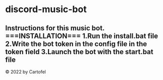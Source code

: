 # discord-music-bot
Instructions for this music bot.
===INSTALLATION===
1.Run the install.bat file
2.Write the bot token in the config file in the token field
3.Launch the bot with the start.bat file
-----------------------------------------
© 2022 by Cartofel
